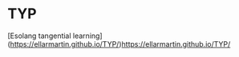 # TYP
[Esolang tangential learning]
(https://ellarmartin.github.io/TYP/)https://ellarmartin.github.io/TYP/
